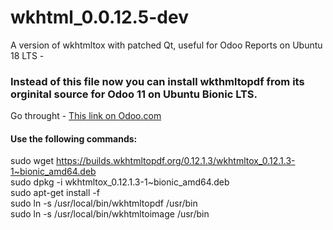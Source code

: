 # wkhtml_0.0.12.5-dev
A version of  wkhtmltox with patched Qt, useful for Odoo Reports on Ubuntu 18 LTS - 

### Instead of this file now you can install wkthmltopdf from its orginital source for Odoo 11 on Ubuntu Bionic LTS. 
Go throught - [This link on Odoo.com](https://www.odoo.com/forum/help-1/question/ubuntu-18-04-lts-how-to-install-wkhtmltopdf-0-12-1-134198)

#### Use the following commands:
sudo wget https://builds.wkhtmltopdf.org/0.12.1.3/wkhtmltox_0.12.1.3-1~bionic_amd64.deb </br>
sudo dpkg -i wkhtmltox_0.12.1.3-1~bionic_amd64.deb </br>
sudo apt-get install -f </br>
sudo ln -s /usr/local/bin/wkhtmltopdf /usr/bin </br>
sudo ln -s /usr/local/bin/wkhtmltoimage /usr/bin </br>
